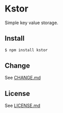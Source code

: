 # Kstor

Simple key value storage.

## Install

```sh
$ npm install kstor
```

## Change

See [CHANGE.md](CHANGE.md)

## License

See [LICENSE.md](LICENSE)
